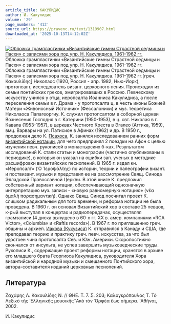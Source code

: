 ```yaml
---
article_title: КАКУЛИДИС
author: И. Какулидис
volume: '29'
page_numbers: '412'
source_url: https://pravenc.ru/text/1319907.html
downloaded_at: '2025-10-13T14:12:02Z'
---
```


[![Обложка грампластинки «Византийские гимны Страстной седмицы и Пасхи» с записями хора под упр. Н. Какулидиса. 1961–1962 гг.](https://pravenc.ru/data/2012/09/11/1233263766/i200.jpg "Кликните для увеличения картинки")](https://pravenc.ru/data/2012/09/11/1233263766/i400.jpg)Обложка грампластинки «Византийские гимны Страстной седмицы и Пасхи» с записями хора под упр. Н. Какулидиса. 1961–1962 гг.  
Обложка грампластинки «Византийские гимны Страстной седмицы и Пасхи» с записями хора под упр. Н. Какулидиса. 1961–1962 гг.[греч. Κακουλίδης] Николаос (1920, Россия - апр. 1982, Нью-Йорк), протопсалт, исследователь визант. церковного пения. Происходил из семьи понтийских греков, эмигрировавших в Россию. Певческому искусству учился у отца, иеропсалта Иоанниса Какулидиса, а после переселения семьи в г. Драма - у протопсалта ц. в честь иконы Божией Матери «Живоносный Источник» (Фессалоники) и муз. теоретика Николаоса Папагеоргиу. К. служил протопсалтом в соборной церкви Вознесения Господня в г. Катерини (1950-1953), в ц. свт. Николая в г. Кавала (1953-1957), в церквах Честного Креста в Эгалео (Аттика, 1959), вмц. Варвары на ул. Патисион в Афинах (1962) и др. В 1950 г., продолжая дело К. [Псахоса](https://pravenc.ru/text/Псахоса.html), К. занялся исследованием ранних форм [византийской нотации](<https://pravenc.ru/text/византийской нотации.html>), для чего предпринял 2 поездки на Афон с целью изучения певч. рукописей в монастырских б-ках. Результатом исследований К. стали статьи и монографии (частично опубликованы в периодике), в которых он указал на ошибки зап. ученых в методике расшифровки византийских песнопений. В 1965 г. издал кн. «Иеропсалт» (῾Ο ῾Ιεροψάλτης) по истории, теории и палеографии визант. и поствизант. музыки и представил ее на рассмотрение Свящ. Синода Элладской Православной Церкви. В этой книге К. предложил собственный вариант нотации, обеспечивающий однозначную интерпретацию муз. записи - «новую равномерную нотацию» (νέα ὁμαλὴ παρασημαντική). Однако Свящ. Синод посчитал проект К. слишком радикальным для того времени, и реформа нотации не была проведена. В 1960 г. он основал Византийский хор в составе 25 певцов, к-рый выступал в концертах и радиопередачах, осуществлял грамзаписи (4 диска выпущено в 60-х гг. XX в. амер. компаниями «RCA Victor», «Columbia» и «Raftis records»). В 1967 г. по приглашению греч. общины и архиеп. [Иакова (Кукузиса)](<https://pravenc.ru/text/Иакова (Кукузиса).html>) К. отправился в Канаду и США, где преподавал теорию и практику греч. певч. искусства, за что был удостоен чина протопсалта Сев. и Юж. Америки. Скоропостижно скончался от инсульта, не успев завершить музыковедческие труды. Рукописи К., содержащие проект реформы нотации, хранятся в архиве его младшего брата Георгиоса Какулидиса, руководителя Хора византийской и народной музыки и смешанного Понтийского хора, автора-составителя изданий церковных песнопений.

## Литература

Ζαχάρης Λ. Κακουλίδης Ν. // ΘΗΕ. Τ. 7. Σ. 203; Καλογερόπουλος Τ. Τὸ Λεξικὸ τῆς ῾Ελληνικῆς μουσικῆς̇ ᾿Απὸ τὸν ᾿Ορφέα ἔως σήμερα. ᾿Αθῆναι, 2002.

И. Какулидис
